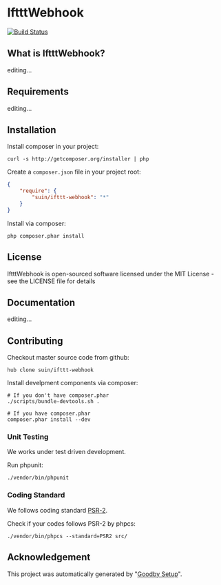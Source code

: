 # IftttWebhook

[![Build Status](https://secure.travis-ci.org/suin/ifttt-webhook.png?branch=master)](https://travis-ci.org/suin/ifttt-webhook)

## What is IftttWebhook?

editing...

## Requirements

editing...

## Installation

Install composer in your project:

```
curl -s http://getcomposer.org/installer | php
```

Create a `composer.json` file in your project root:

```json
{
    "require": {
        "suin/ifttt-webhook": "*"
    }
}
```

Install via composer:

```
php composer.phar install
```

## License

IftttWebhook is open-sourced software licensed under the MIT License - see the LICENSE file for details

## Documentation

editing...


## Contributing

Checkout master source code from github:

```
hub clone suin/ifttt-webhook
```

Install develpment components via composer:

```
# If you don't have composer.phar
./scripts/bundle-devtools.sh .

# If you have composer.phar
composer.phar install --dev
```

### Unit Testing

We works under test driven development.

Run phpunit:

```
./vendor/bin/phpunit
```

### Coding Standard

We follows coding standard [PSR-2][].

Check if your codes follows PSR-2 by phpcs:

```
./vendor/bin/phpcs --standard=PSR2 src/
```

## Acknowledgement

This project was automatically generated by "[Goodby Setup](http://bit.ly/byesetup)". 

[PSR-2]: https://github.com/php-fig/fig-standards/blob/master/accepted/PSR-2-coding-style-guide.md

